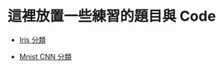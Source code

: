 # 這裡放置一些練習的題目與 Code

- [Iris 分類](https://colab.research.google.com/drive/1V2BayY0lVeTPoU4w59CVzcm4fiH87L_2)

- [Mnist CNN 分類](https://colab.research.google.com/drive/1cScXeKAEryD2-ZJ6ySBIkIrWAQGbRvmZ#scrollTo=NFBJfDSCgejl)
